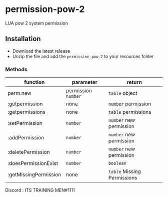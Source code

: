# permission-pow-2
LUA pow 2 system permission

## Installation
- Download the latest release
- Unzip the file and add the `permission-pow-2` to your resources folder

### Methods
| function              | parameter           | return                      |
|--------------         |---------------------|------------------------     |
| perm.new              | permission `number` | `table` object              |
| :getpermission        | none                | `number` permission         |
| :getpermissions       | none                | `table`  permissions        |
| :setPermission        | `number`            | `number` new permission     |
| :addPermission        | `number`            | `number` new permission     |
| :deletePermission     | `number`            | `number` new permission     |
| :doesPermissionExist  | `number`            | `boolean`                   |
| :getMissingPermission | none                | `table`  Missing Permissions|

Discord : ITS TRAINING MEN#1111
